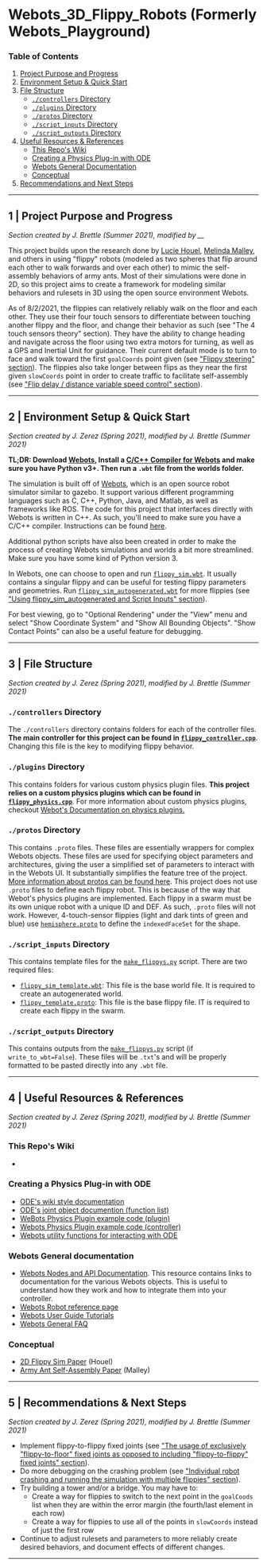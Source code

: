# Webots_3D_Flippy_Robots (Formerly Webots_Playground)

### Table of Contents

1. [Project Purpose and Progress](https://github.com/julesbrettle/Webots_3D_Flippy_Robots/blob/main/README.md#1--project-purpose-and-progress)
2. [Environment Setup & Quick Start](https://github.com/julesbrettle/Webots_3D_Flippy_Robots/blob/main/README.md#2--environment-setup--quick-start)
3. [File Structure](https://github.com/julesbrettle/Webots_3D_Flippy_Robots/blob/main/README.md#3--file-structure)
    - [`./controllers` Directory](https://github.com/julesbrettle/Webots_3D_Flippy_Robots/blob/main/README.md#controllers-directory)
    - [`./plugins` Directory](https://github.com/julesbrettle/Webots_3D_Flippy_Robots/blob/main/README.md#plugins-directory)
    - [`./protos` Directory](https://github.com/julesbrettle/Webots_3D_Flippy_Robots/blob/main/README.md#protos-directory)
    - [`./script_inputs` Directory](https://github.com/julesbrettle/Webots_3D_Flippy_Robots/blob/main/README.md#script_inputs-directory)
    - [`./script_outputs` Directory](https://github.com/julesbrettle/Webots_3D_Flippy_Robots/blob/main/README.md#script_outputs-directory)
4. [Useful Resources & References](https://github.com/julesbrettle/Webots_3D_Flippy_Robots/blob/main/README.md#4--useful-resources--references)
    - [This Repo's Wiki](https://github.com/julesbrettle/Webots_3D_Flippy_Robots/blob/main/README.md#this-repos-wiki)
    - [Creating a Physics Plug-in with ODE](https://github.com/julesbrettle/Webots_3D_Flippy_Robots/blob/main/README.md#creating-a-physics-plug-in-with-ode)
    - [Webots General Documentation](https://github.com/julesbrettle/Webots_3D_Flippy_Robots/blob/main/README.md#creating-a-physics-plug-in-with-ode)
    - [Conceptual](https://github.com/julesbrettle/Webots_3D_Flippy_Robots/blob/main/README.md#conceptual)
5. [Recommendations and Next Steps](https://github.com/julesbrettle/Webots_3D_Flippy_Robots/blob/main/README.md#5--recommendations--next-steps)

---

## 1 | Project Purpose and Progress

*Section created by J. Brettle (Summer 2021), modified by __*

This project builds upon the research done by [Lucie Houel](https://ssr.seas.harvard.edu/files/ssr/files/phdthesis2020malley.pdf), [Melinda Malley](https://ssr.seas.harvard.edu/files/ssr/files/phdthesis2020malley.pdf), and others in using "flippy" robots (modeled as two spheres that flip around each other to walk forwards and over each other) to mimic the self-assembly behaviors of army ants. Most of their simulations were done in  2D, so this project aims to create a framework for modeling similar behaviors and rulesets in 3D using the open source environment Webots. 

As of 8/2/2021, the flippies can relatively reliably walk on the floor and each other. They use their four touch sensors to differentiate between touching another flippy and the floor, and change their behavior as such (see "The 4 touch sensors theory" section). They have the ability to change heading and navigate across the floor using two extra motors for turning, as well as a GPS and Inertial Unit for guidance. Their current default mode is to turn to face and walk toward the first `goalCoords` point given (see ["Flippy steering" section](https://github.com/julesbrettle/Webots_3D_Flippy_Robots/wiki#flippy-steering)). The flippies also take longer between flips as they near the first given `slowCoords` point in order to create traffic to facilitate self-assembly (see ["Flip delay / distance variable speed control" section](https://github.com/julesbrettle/Webots_3D_Flippy_Robots/wiki#flip-delay--distance-variable-speed-control)). 

---

## 2 | Environment Setup & Quick Start

*Section created by J. Zerez (Spring 2021), modified by J. Brettle (Summer 2021)*

**TL;DR: Download [Webots](https://cyberbotics.com/), Install a [C/C++ Compiler for Webots](https://cyberbotics.com/doc/guide/using-cpp) and make sure you have Python v3+. Then run a `.wbt` file from the worlds folder.**

The simulation is built off of [Webots](https://cyberbotics.com/), which is an open source robot simulator similar to gazebo. It support various different programming languages such as C, C++, Python, Java, and Matlab, as well as frameworks like ROS. The code for this project that interfaces directly with Webots is written in C++. As such, you'll need to make sure you have a C/C++ compiler. Instructions can be found [here](https://cyberbotics.com/doc/guide/using-cpp).

Additional python scripts have also been created in order to make the process of creating Webots simulations and worlds a bit more streamlined. Make sure you have some kind of Python version 3.

In Webots, one can choose to open and run [`flippy_sim.wbt`](/worlds/flippy_sim.wbt). It usually contains a singular flippy and can be useful for testing flippy parameters and geometries. Run [`flippy_sim_autogenerated.wbt`](/worlds/flippy_sim_autogenerated.wbt) for more flippies (see ["Using flippy_sim_autogenerated and Script Inputs" section](https://github.com/julesbrettle/Webots_3D_Flippy_Robots/wiki#using-flippy_sim_autogeneratedwbt-and-script-inputs)).

For best viewing, go to "Optional Rendering" under the "View" menu and select "Show Coordinate System" and "Show All Bounding Objects". "Show Contact Points" can also be a useful feature for debugging. 

---

## 3 | File Structure

*Section created by J. Zerez (Spring 2021), modified by J. Brettle (Summer 2021)*

### `./controllers` Directory

The `./controllers` directory contains folders for each of the controller files. **The main controller for this project can be found in [`flippy_controller.cpp`](controllers/flippy_controller/flippy_controller.cpp)**. Changing this file is the key to modifying flippy behavior.

### `./plugins` Directory

This contains folders for various custom physics plugin files. **This project relies on a custom physics plugins which can be found in [`flippy_physics.cpp`](/plugins/physics/flippy_physics/flippy_physics.cpp)**. For more information about custom physics plugins, checkout [Webot's Documentation on physics plugins.](https://cyberbotics.com/doc/reference/physics-plugin)

### `./protos` Directory

This contains `.proto` files. These files are essentially wrappers for complex Webots objects. These files are used for specifying object parameters and architectures, giving the user a simplified set of parameters to interact with in the Webots UI. It substantially simplifies the feature tree of the project. [More information about protos can be found here](https://cyberbotics.com/doc/guide/tutorial-7-your-first-proto). This project does not use `.proto` files to define each flippy robot. This is because of the way that Webot's physics plugins are implemented. Each flippy in a swarm must be its own unique robot with a unique ID and DEF. As such, `.proto` files will not work. However, 4-touch-sensor flippies (light and dark tints of green and blue) use [`hemisphere.proto`](/protos/hemisphere.proto) to define the `indexedFaceSet` for the shape.

### `./script_inputs` Directory

This contains template files for the [`make_flippys.py`](/make_flippys.py) script. There are two required files:

- [`flippy_sim_template.wbt`](/script_inputs/flippy_sim_template.wbt): This file is the base world file. It is required to create an autogenerated world.
- [`flippy_template.proto`](/script_inputs/flippy_template.proto): This file is the base flippy file. IT is required to create each flippy in the swarm.

### `./script_outputs` Directory

This contains outputs from the [`make_flippys.py`](/make_flippys.py) script (if `write_to_wbt=False`). These files will be `.txt`'s and will be properly formatted to be pasted directly into any `.wbt` file.

---

## 4 | Useful Resources & References

*Section created by J. Zerez (Spring 2021), modified by J. Brettle (Summer 2021)*

### This Repo's Wiki

- 

### Creating a Physics Plug-in with ODE

- [ODE's wiki style documentation](http://ode.org/wiki/index.php?title=Manual)
- [ODE's joint object documention (function list)](http://opende.sourceforge.net/docs/group__joints.html)
- [WeBots Physics Plugin example code (plugin)](https://github.com/cyberbotics/webots/blob/released/projects/samples/howto/plugins/physics/flying_mybot/flying_mybot.c)
- [Webots Physics Plugin example code (controller)](https://github.com/cyberbotics/webots/blob/released/projects/samples/howto/controllers/physics/physics.c)
- [Webots utility functions for interacting with ODE](https://www.cyberbotics.com/doc/reference/utility-functions)

### Webots General documentation

- [Webots Nodes and API Documentation](https://cyberbotics.com/doc/reference/nodes-and-api-functions?tab-language=c++). This resource contains links to documentation for the various Webots objects. This is useful to understand how they work and how to integrate them into your controller.
- [Webots Robot reference page](https://cyberbotics.com/doc/reference/robot?tab-language=c++)
- [Webots User Guide Tutorials](https://cyberbotics.com/doc/guide/tutorials)
- [Webots General FAQ](https://cyberbotics.com/doc/guide/general-faq)

### Conceptual

- [2D Flippy Sim Paper](https://ssr.seas.harvard.edu/files/ssr/files/phdthesis2020malley.pdf) (Houel)
- [Army Ant Self-Assembly Paper](https://ssr.seas.harvard.edu/files/ssr/files/phdthesis2020malley.pdf) (Malley)

---

## 5 | Recommendations & Next Steps

*Section created by J. Zerez (Spring 2021), modified by J. Brettle (Summer 2021)*

- Implement flippy-to-flippy fixed joints (see ["The usage of exclusively "flippy-to-floor" fixed joints as opposed to including "flippy-to-flippy" fixed joints" section](https://github.com/julesbrettle/Webots_3D_Flippy_Robots/wiki#the-usage-of-exclusively-flippy-to-floor-fixed-joints-as-opposed-to-including-flippy-to-flippy-fixed-joints)).
- Do more debugging on the crashing problem (see ["Individual robot crashing and running the simulation with multiple flippies" section](https://github.com/julesbrettle/Webots_3D_Flippy_Robots/wiki#individual-robot-crashing-and-running-the-simulation-with-multiple-flippies)).
- Try building a tower and/or a bridge. You may have to:
    - Create a way for flippies to switch to the next point in the `goalCoods` list when they are within the error margin (the fourth/last element in each row)
    - Create a way for flippies to use all of the points in `slowCoords` instead of just the first row
- Continue to adjust rulesets and parameters to more reliably create desired behaviors, and document effects of different changes.

---
